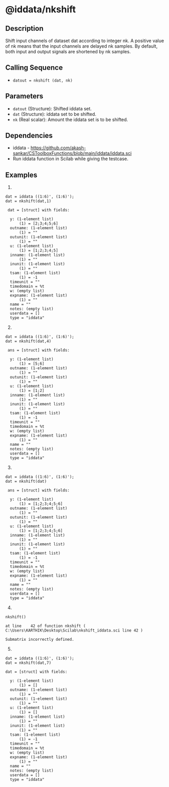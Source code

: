 # @iddata/nkshift
## Description
Shift input channels of dataset dat according to integer nk. A positive value of nk means that the input channels are delayed nk samples. By default, both input and output signals are shortened by nk samples.

## Calling Sequence
- `datout = nkshift (dat, nk)`

## Parameters
- `datout` (Structure): Shifted iddata set.
- `dat` (Structure): iddata set to be shifted.
- `nk` (Real scalar): Amount the iddata set is to be shifted.

## Dependencies
 - iddata - https://github.com/akash-sankar/CSToolboxFunctions/blob/main/iddata/iddata.sci
 - Run iddata function in Scilab while giving the testcase.

## Examples
1.
```
dat = iddata ((1:6)', (1:6)');
dat = nkshift(dat,1)
```
```
 dat = [struct] with fields:

  y: (1-element list)
      (1) = [2;3;4;5;6]
  outname: (1-element list)
      (1) = ""
  outunit: (1-element list)
      (1) = ""
  u: (1-element list)
      (1) = [1;2;3;4;5]
  inname: (1-element list)
      (1) = ""
  inunit: (1-element list)
      (1) = ""
  tsam: (1-element list)
      (1) = -1
  timeunit = ""
  timedomain = %t
  w: (empty list)
  expname: (1-element list)
      (1) = ""
  name = ""
  notes: (empty list)
  userdata = []
  type = "iddata"
```

2.
```
dat = iddata ((1:6)', (1:6)');
dat = nkshift(dat,4)
```
```
 ans = [struct] with fields:

  y: (1-element list)
      (1) = [5;6]
  outname: (1-element list)
      (1) = ""
  outunit: (1-element list)
      (1) = ""
  u: (1-element list)
      (1) = [1;2]
  inname: (1-element list)
      (1) = ""
  inunit: (1-element list)
      (1) = ""
  tsam: (1-element list)
      (1) = -1
  timeunit = ""
  timedomain = %t
  w: (empty list)
  expname: (1-element list)
      (1) = ""
  name = ""
  notes: (empty list)
  userdata = []
  type = "iddata"
```

3.
```
dat = iddata ((1:6)', (1:6)');
dat = nkshift(dat)
```
```
 ans = [struct] with fields:

  y: (1-element list)
      (1) = [1;2;3;4;5;6]
  outname: (1-element list)
      (1) = ""
  outunit: (1-element list)
      (1) = ""
  u: (1-element list)
      (1) = [1;2;3;4;5;6]
  inname: (1-element list)
      (1) = ""
  inunit: (1-element list)
      (1) = ""
  tsam: (1-element list)
      (1) = -1
  timeunit = ""
  timedomain = %t
  w: (empty list)
  expname: (1-element list)
      (1) = ""
  name = ""
  notes: (empty list)
  userdata = []
  type = "iddata"
```

4.
```
nkshift()
```
```
at line    42 of function nkshift ( C:\Users\KARTHIK\Desktop\Scilab\nkshift_iddata.sci line 42 )

Submatrix incorrectly defined.
```

5.
```
dat = iddata ((1:6)', (1:6)');
dat = nkshift(dat,7)
```
```
dat = [struct] with fields:

  y: (1-element list)
      (1) = []
  outname: (1-element list)
      (1) = ""
  outunit: (1-element list)
      (1) = ""
  u: (1-element list)
      (1) = []
  inname: (1-element list)
      (1) = ""
  inunit: (1-element list)
      (1) = ""
  tsam: (1-element list)
      (1) = -1
  timeunit = ""
  timedomain = %t
  w: (empty list)
  expname: (1-element list)
      (1) = ""
  name = ""
  notes: (empty list)
  userdata = []
  type = "iddata"
```



